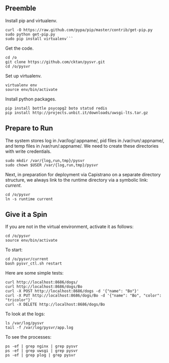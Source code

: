 Preemble
--------

Install pip and virtualenv.

    curl -O https://raw.github.com/pypa/pip/master/contrib/get-pip.py
    sudo python get-pip.py
    sudo pip install virtualenv```

Get the code.

    cd /o
    git clone https://github.com/cktan/pysvr.git
    cd /o/pysvr

Set up virtualenv.

    virtualenv env
    source env/bin/activate

Install python packages.

    pip install bottle psycopg2 boto statsd redis
    pip install http://projects.unbit.it/downloads/uwsgi-lts.tar.gz

Prepare to Run
--------------
The system stores log in /var/log/:appname/, pid files in /var/run/:appname/, and temp files in /var/run/:appname/. We need to create these directories with write credentials.

    sudo mkdir /var/{log,run,tmp}/pysvr
    sudo chown $USER /var/{log,run,tmp}/pysvr
    
Next, in preparation for deployment via Capistrano on a separate directory structure, we always link to the runtime directory via a symbolic link: *current*.

    cd /o/pysvr
    ln -s runtime current

Give it a Spin
--------------
If you are not in the virtual environment, activate it as follows:

    cd /o/pysvr
    source env/bin/activate

To start:

    cd /o/pysvr/current
    bash pysvr_ctl.sh restart

Here are some simple tests:

    curl http://localhost:8686/dogs/
    curl http://localhost:8686/dogs/Bo
    curl -X POST http://localhost:8686/dogs -d '{"name": "Bo"}'
    curl -X PUT http://localhost:8686/dogs/Bo -d '{"name": "Bo", "color": "tricolor"}'
    curl -X DELETE http://localhost:8686/dogs/Bo 
    
To look at the logs:

    ls /var/log/pysvr
    tail -f /var/log/pysvr/app.log
    
To see the processes:

    ps -ef | grep nginx | grep pysvr
    ps -ef | grep uwsgi | grep pysvr
    ps -ef | grep plog | grep pysvr

